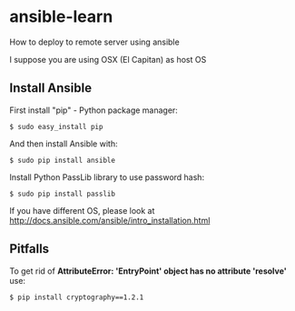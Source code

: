 # ansible-learn
How to deploy to remote server using ansible

I suppose you are using OSX (El Capitan) as host OS

## Install Ansible

First install "pip" - Python package manager:

`$ sudo easy_install pip`

And then install Ansible with:

`$ sudo pip install ansible`

Install Python PassLib library to use password hash:

`$ sudo pip install passlib`

If you have different OS, please look at http://docs.ansible.com/ansible/intro_installation.html

## Pitfalls

To get rid of **AttributeError: 'EntryPoint' object has no attribute 'resolve'** use:

`$ pip install cryptography==1.2.1`
